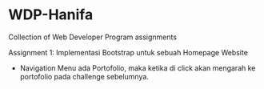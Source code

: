 # WDP-Hanifa
Collection of Web Developer Program assignments

Assignment 1:
Implementasi Bootstrap untuk sebuah Homepage Website
- Navigation Menu ada Portofolio, maka ketika di click akan mengarah ke portofolio pada challenge sebelumnya.

